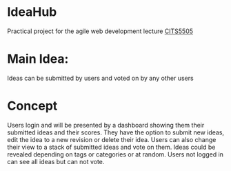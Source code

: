 # IdeaHub
Practical project for the agile web development lecture [CITS5505](http://teaching.csse.uwa.edu.au/units/CITS3403/index.php?fname=projects&project=yes)


# Main Idea:
Ideas can be submitted by users and voted on by any other users

# Concept
Users login and will be presented by a dashboard showing them their submitted ideas and their scores. They have the option to submit new ideas, edit the idea to a new revision or delete their idea.
Users can also change their view to a stack of submitted ideas and vote on them. Ideas could be revealed depending on tags or categories or at random. Users not logged in can see all ideas but can not vote.
